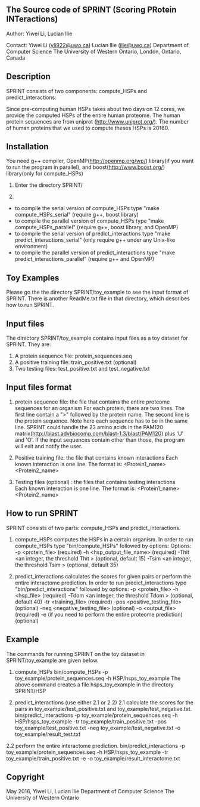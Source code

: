 The Source code of SPRINT (Scoring PRotein INTeractions)
--------------------------------------------------------

Author: Yiwei Li, Lucian Ilie

Contact:
Yiwei Li (yli922@uwo.ca)
Lucian Ilie (ilie@uwo.ca)
Department of Computer Science
The University of Western Ontario, London, Ontario, Canada

Description
-----------
SPRINT consists of two components: compute_HSPs and predict_interactions. 

Since pre-computing human HSPs takes about two days on 12 cores, we provide the computed HSPs of the entire human proteome. The human protein sequences are from uniprot (http://www.uniprot.org/). The number of human proteins that we used to compute theses HSPs is 20160.

Installation
------------
You need g++ compiler, OpenMP(http://openmp.org/wp/) library(if you want to run the program in parallel), and boost(http://www.boost.org/) library(only for compute_HSPs) 

1. Enter the directory SPRINT/

2. 
 - to compile the serial version of compute_HSPs type "make compute_HSPs_serial" (require g++, boost library)
 - to compile the parallel version of compute_HSPs type "make compute_HSPs_parallel" (require g++, boost library, and OpenMP)
 - to compile the serial version of predict_interactions type "make predict_interactions_serial" (only require g++ under any Unix-like environment)
 - to compile the parallel version of predict_interactions type "make predict_interactions_parallel" (require g++ and OpenMP)

Toy Examples
------------
Please go the the directory SPRINT/toy_example to see the input format of SPRINT. There is another ReadMe.txt file in that directory, which describes how to run SPRINT.

Input files
-----------
The directory SPRINT/toy_example contains input files as a toy dataset for SPRINT.
They are:
1. A protein sequence file: protein_sequences.seq
2. A positive training file: train_positive.txt (optional)
3. Two testing files: test_positive.txt and test_negative.txt


Input files format
------------------
1. protein sequence file: the file that contains the entire proteome sequences for an organism
For each protein, there are two lines.
The first line contain a ">" followed by the protein name.
The second line is the protein sequence. Note here each sequence has to be in the same line. SPRINT could handle the 23 amino acids in the PAM120 matrix(http://blast.advbiocomp.com/blast-1.3/blast/PAM120) plus 'U' and 'O'. If the input sequences contain other than those, the program will exit and notify the user.

2. Positive training file: the file that contains known interactions
Each known interaction is one line.
The format is: <Protein1_name> <Protein2_name>

3. Testing files (optional)	: the files that contains testing interactions	
Each known interaction is one line.
The format is: <Protein1_name> <Protein2_name>

How to run SPRINT
-----------------
SPRINT consists of two parts: compute_HSPs and predict_interactions.

1. compute_HSPs computes the HSPs in a certain organism.
In order to run compute_HSPs type "bin/compute_HSPs" followed by options:
Options:
 -p <protein_file> (required)
 -h <hsp_output_file_name> (required)
 -Thit <an integer, the threshold Thit > (optional, default 15) 
 -Tsim <an integer, the threshold Tsim > (optional, default 35) 

 2. predict_interactions calculates the scores for given pairs or perform the entire interactome prediction.
 In order to run predict_interactions type "bin/predict_interactions" followed by options:
 -p <protein_file> 
 -h <hsp_file> (required)
 -Tdom <an integer, the threshold Tdom > (optional, default 40)
 -tr <training_file> (required)
 -pos <positive_testing_file> (optional)
 -neg <negative_testing_file> (optional) 
 -o <output_file> (required)
 -e (if you need to perform the entire proteome prediction) (optional)

 Example
 -------
The commands for running SPRINT on the toy dataset in SPRINT/toy_example are given below.
1. compute_HSPs
bin/compute_HSPs -p toy_example/protein_sequences.seq -h HSP/hsps_toy_example 
The above command creates a file hsps_toy_example in the directory SPRINT/HSP

2. predict_interactions (use either 2.1 or 2.2)
2.1 calculate the scores for the pairs in toy_example/test_positive.txt and toy_example/test_negative.txt.
bin/predict_interactions -p toy_example/protein_sequences.seq -h HSP/hsps_toy_example -tr toy_example/train_positive.txt -pos toy_example/test_positive.txt -neg toy_example/test_negative.txt -o toy_example/result_test.txt

2.2 perform the entire interactome prediction.
bin/predict_interactions -p toy_example/protein_sequences.seq -h HSP/hsps_toy_example -tr toy_example/train_positive.txt -e -o toy_example/result_interactome.txt

Copyright
---------
May 2016, Yiwei Li, Lucian Ilie
Department of Computer Science
The University of Western Ontario
